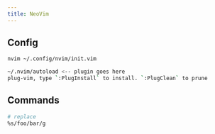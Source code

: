 ```yaml
---
title: NeoVim
---
```


## Config
```bash
nvim ~/.config/nvim/init.vim

~/.nvim/autoload <-- plugin goes here
plug-vim, type `:PlugInstall` to install. `:PlugClean` to prune
```

## Commands
```bash
# replace
%s/foo/bar/g
```
